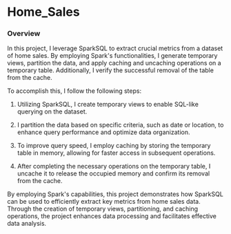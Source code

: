 # Home_Sales

### Overview
In this project, I leverage SparkSQL to extract crucial metrics from a dataset of home sales. By employing Spark's functionalities, I generate temporary views, partition the data, and apply caching and uncaching operations on a temporary table. Additionally, I verify the successful removal of the table from the cache.

To accomplish this, I follow the following steps:

1. Utilizing SparkSQL, I create temporary views to enable SQL-like querying on the dataset.

2. I partition the data based on specific criteria, such as date or location, to enhance query performance and optimize data organization.

3. To improve query speed, I employ caching by storing the temporary table in memory, allowing for faster access in subsequent operations.

4. After completing the necessary operations on the temporary table, I uncache it to release the occupied memory and confirm its removal from the cache.

By employing Spark's capabilities, this project demonstrates how SparkSQL can be used to efficiently extract key metrics from home sales data. Through the creation of temporary views, partitioning, and caching operations, the project enhances data processing and facilitates effective data analysis.

